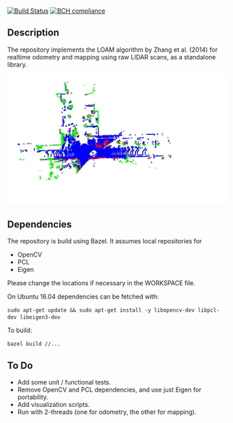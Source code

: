 [![Build Status](https://travis-ci.org/fferroni/lidar_odometry_and_mapping.svg?branch=master)](https://travis-ci.org/fferroni/lidar_odometry_and_mapping)
[![BCH compliance](https://bettercodehub.com/edge/badge/fferroni/lidar_odometry_and_mapping?branch=master)](https://bettercodehub.com/)

## Description

The repository implements the LOAM algorithm by Zhang et al. (2014) for realtime odometry and mapping using raw LIDAR scans, as a standalone library.

![](docs/animation.gif)

## Dependencies

The repository is build using Bazel. It assumes local repositories for

- OpenCV
- PCL
- Eigen

Please change the locations if necessary in the WORKSPACE file.

On Ubuntu 16.04 dependencies can be fetched with:
```
sudo apt-get update && sudo apt-get install -y libopencv-dev libpcl-dev libeigen3-dev
```

To build:
```
bazel build //...
```

## To Do

- Add some unit / functional tests.
- Remove OpenCV and PCL dependencies, and use just Eigen for portability.
- Add visualization scripts.
- Run with 2-threads (one for odometry, the other for mapping).
